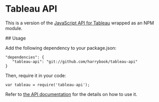 # Tableau API

This is a version of the 
[JavaScript API for Tableau](https://community.tableau.com/community/developers/javascript-api) 
wrapped as an NPM module.

## Usage 

Add the following dependency to your package.json: 

    "dependencies": {
       "tableau-api": "git://github.com/harrybook/tableau-api"
    }


Then, require it in your code:

    var tableau = require('tableau-api');
    
    
Refer to [the API documentation](http://onlinehelp.tableau.com/current/api/js_api/en-us/JavaScriptAPI/js_api.htm)
for the details on how to use it.
